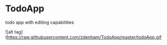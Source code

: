 # TodoApp
todo app with editing capabilities

![alt tag](https://raw.githubusercontent.com/zdenham/TodoApp/master/todoApp.gif
